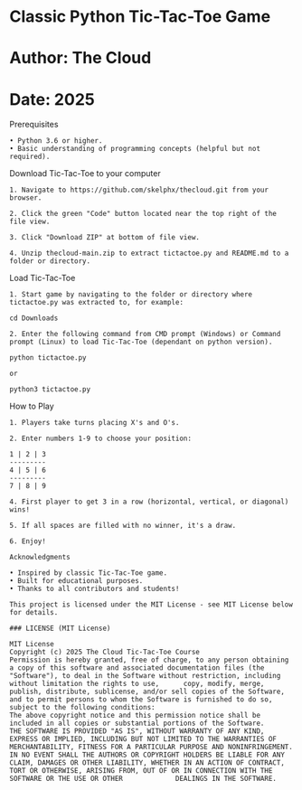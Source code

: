 # Classic Python Tic-Tac-Toe Game
# Author: The Cloud
# Date: 2025

Prerequisites

    • Python 3.6 or higher. 
    • Basic understanding of programming concepts (helpful but not required). 

Download Tic-Tac-Toe to your computer

    1. Navigate to https://github.com/skelphx/thecloud.git from your browser.
    
    2. Click the green "Code" button located near the top right of the file view.
    
    3. Click "Download ZIP" at bottom of file view.

    4. Unzip thecloud-main.zip to extract tictactoe.py and README.md to a folder or directory.

Load Tic-Tac-Toe

    1. Start game by navigating to the folder or directory where tictactoe.py was extracted to, for example:

    cd Downloads

    2. Enter the following command from CMD prompt (Windows) or Command prompt (Linux) to load Tic-Tac-Toe (dependant on python version).

    python tictactoe.py
    
    or 
    
    python3 tictactoe.py
    
How to Play

    1. Players take turns placing X's and O's. 
    
    2. Enter numbers 1-9 to choose your position:
    
    1 | 2 | 3
    ---------
    4 | 5 | 6
    ---------
    7 | 8 | 9
       
    4. First player to get 3 in a row (horizontal, vertical, or diagonal) wins! 
    
    5. If all spaces are filled with no winner, it's a draw. 

    6. Enjoy!
    
    Acknowledgments

    • Inspired by classic Tic-Tac-Toe game. 
    • Built for educational purposes. 
    • Thanks to all contributors and students! 

    This project is licensed under the MIT License - see MIT License below for details.

    ### LICENSE (MIT License)

    MIT License
    Copyright (c) 2025 The Cloud Tic-Tac-Toe Course
    Permission is hereby granted, free of charge, to any person obtaining a copy of this software and associated documentation files (the "Software"), to deal in the Software without restriction, including without limitation the rights to use,      copy, modify, merge, publish, distribute, sublicense, and/or sell copies of the Software, and to permit persons to whom the Software is furnished to do so, subject to the following conditions:
    The above copyright notice and this permission notice shall be included in all copies or substantial portions of the Software.
    THE SOFTWARE IS PROVIDED "AS IS", WITHOUT WARRANTY OF ANY KIND, EXPRESS OR IMPLIED, INCLUDING BUT NOT LIMITED TO THE WARRANTIES OF MERCHANTABILITY, FITNESS FOR A PARTICULAR PURPOSE AND NONINFRINGEMENT. 
    IN NO EVENT SHALL THE AUTHORS OR COPYRIGHT HOLDERS BE LIABLE FOR ANY CLAIM, DAMAGES OR OTHER LIABILITY, WHETHER IN AN ACTION OF CONTRACT, TORT OR OTHERWISE, ARISING FROM, OUT OF OR IN CONNECTION WITH THE SOFTWARE OR THE USE OR OTHER             DEALINGS IN THE SOFTWARE.
